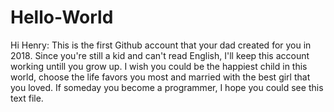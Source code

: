# Hello-World
Hi Henry:
This is the first Github account that your dad created for you in 2018. Since you're still a kid and can't read English, I'll keep this account working untill you grow up. I wish you could be the happiest child in this world, choose the life favors you most and married with the best girl that you loved. If someday you become a programmer, I hope you could see this text file.
